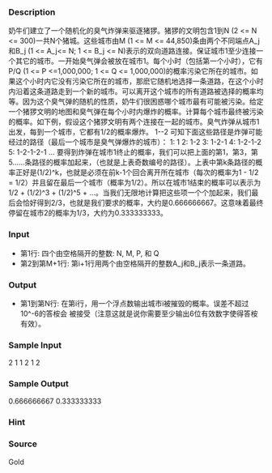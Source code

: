 
### Description
奶牛们建立了一个随机化的臭气炸弹来驱逐猪猡。猪猡的文明包含1到N (2 <= N <= 300)一共N个猪城。这些城市由M (1 <= M <= 44,850)条由两个不同端点A_j和B_j (1 <= A_j<= N; 1 <= B_j <= N)表示的双向道路连接。保证城市1至少连接一个其它的城市。一开始臭气弹会被放在城市1。每个小时（包括第一个小时），它有P/Q (1 <= P <=1,000,000; 1 <= Q <= 1,000,000)的概率污染它所在的城市。如果这个小时内它没有污染它所在的城市，那麽它随机地选择一条道路，在这个小时内沿着这条道路走到一个新的城市。可以离开这个城市的所有道路被选择的概率均等。因为这个臭气弹的随机的性质，奶牛们很困惑哪个城市最有可能被污染。给定一个猪猡文明的地图和臭气弹在每个小时内爆炸的概率。计算每个城市最终被污染的概率。如下例，假设这个猪猡文明有两个连接在一起的城市。臭气炸弹从城市1出发，每到一个城市，它都有1/2的概率爆炸。
                            1--2
可知下面这些路径是炸弹可能经过的路径（最后一个城市是臭气弹爆炸的城市）：
1: 1
2: 1-2
3: 1-2-1
4: 1-2-1-2
5: 1-2-1-2-1
...
要得到炸弹在城市1终止的概率，我们可以把上面的第1，第3，第5……条路径的概率加起来，（也就是上表奇数编号的路径）。上表中第k条路径的概率正好是(1/2)^k，也就是必须在前k-1个回合离开所在城市（每次的概率为1 - 1/2 = 1/2）并且留在最后一个城市（概率为1/2）。所以在城市1结束的概率可以表示为1/2 + (1/2)^3 + (1/2)^5 + ...。当我们无限地计算把这些项一个个加起来，我们最后会恰好得到2/3，也就是我们要求的概率，大约是0.666666667。这意味着最终停留在城市2的概率为1/3，大约为0.333333333。

### Input
* 第1行: 四个由空格隔开的整数: N, M, P, 和 Q
* 第2到第M+1行: 第i+1行用两个由空格隔开的整数A_j和B_j表示一条道路。

### Output
* 第1到第N行: 在第i行，用一个浮点数输出城市i被摧毁的概率。误差不超过10^-6的答桉会
	被接受（注意这就是说你需要至少输出6位有效数字使得答桉有效）。

### Sample Input
2 1 1 2
1 2



### Sample Output

0.666666667
0.333333333

### Hint

### Source
Gold